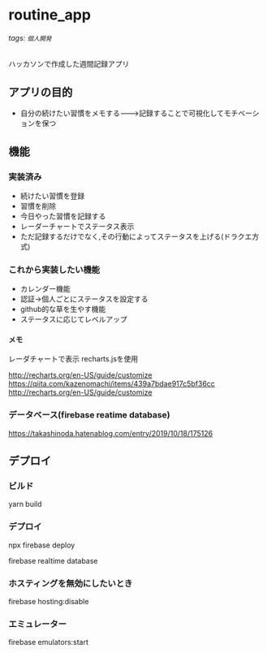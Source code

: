 # routine_app
###### tags: `個人開発`
ハッカソンで作成した週間記録アプリ

## アプリの目的
* 自分の続けたい習慣をメモする--->記録することで可視化してモチベーションを保つ


## 機能

### 実装済み
*   続けたい習慣を登録
*   習慣を削除
*   今日やった習慣を記録する
*   レーダーチャートでステータス表示
*   ただ記録するだけでなく,その行動によってステータスを上げる(ドラクエ方式)
### これから実装したい機能

*   カレンダー機能
*   認証->個人ごとにステータスを設定する
*   github的な草を生やす機能
*   ステータスに応じてレベルアップ






#### メモ
レーダチャートで表示
recharts.jsを使用

http://recharts.org/en-US/guide/customize
https://qiita.com/kazenomachi/items/439a7bdae917c5bf36cc
http://recharts.org/en-US/guide/customize

### データベース(firebase reatime database)
https://takashinoda.hatenablog.com/entry/2019/10/18/175126

## デプロイ


### ビルド
yarn build

### デプロイ
npx firebase deploy


firebase realtime database

### ホスティングを無効にしたいとき
firebase hosting:disable

### エミュレーター
firebase emulators:start 
 